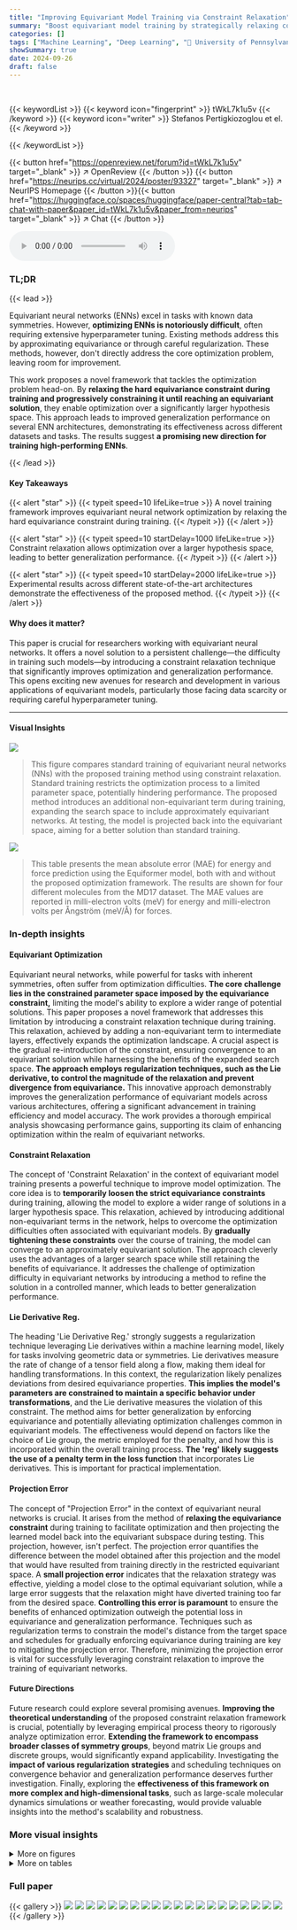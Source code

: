 ```yaml
---
title: "Improving Equivariant Model Training via Constraint Relaxation"
summary: "Boost equivariant model training by strategically relaxing constraints during training, enhancing optimization and generalization!"
categories: []
tags: ["Machine Learning", "Deep Learning", "🏢 University of Pennsylvania",]
showSummary: true
date: 2024-09-26
draft: false
---
```


<br>

{{< keywordList >}}
{{< keyword icon="fingerprint" >}} tWkL7k1u5v {{< /keyword >}}
{{< keyword icon="writer" >}} Stefanos Pertigkiozoglou et el. {{< /keyword >}}
 
{{< /keywordList >}}

{{< button href="https://openreview.net/forum?id=tWkL7k1u5v" target="_blank" >}}
↗ OpenReview
{{< /button >}}
{{< button href="https://neurips.cc/virtual/2024/poster/93327" target="_blank" >}}
↗ NeurIPS Homepage
{{< /button >}}{{< button href="https://huggingface.co/spaces/huggingface/paper-central?tab=tab-chat-with-paper&paper_id=tWkL7k1u5v&paper_from=neurips" target="_blank" >}}
↗ Chat
{{< /button >}}



<audio controls>
    <source src="https://ai-paper-reviewer.com/tWkL7k1u5v/podcast.wav" type="audio/wav">
    Your browser does not support the audio element.
</audio>


### TL;DR


{{< lead >}}

Equivariant neural networks (ENNs) excel in tasks with known data symmetries.  However, **optimizing ENNs is notoriously difficult**, often requiring extensive hyperparameter tuning.  Existing methods address this by approximating equivariance or through careful regularization. These methods, however, don't directly address the core optimization problem, leaving room for improvement.

This work proposes a novel framework that tackles the optimization problem head-on. By **relaxing the hard equivariance constraint during training and progressively constraining it until reaching an equivariant solution**, they enable optimization over a significantly larger hypothesis space. This approach leads to improved generalization performance on several ENN architectures, demonstrating its effectiveness across different datasets and tasks.  The results suggest **a promising new direction for training high-performing ENNs**. 

{{< /lead >}}


#### Key Takeaways

{{< alert "star" >}}
{{< typeit speed=10 lifeLike=true >}} A novel training framework improves equivariant neural network optimization by relaxing the hard equivariance constraint during training. {{< /typeit >}}
{{< /alert >}}

{{< alert "star" >}}
{{< typeit speed=10 startDelay=1000 lifeLike=true >}} Constraint relaxation allows optimization over a larger hypothesis space, leading to better generalization performance. {{< /typeit >}}
{{< /alert >}}

{{< alert "star" >}}
{{< typeit speed=10 startDelay=2000 lifeLike=true >}} Experimental results across different state-of-the-art architectures demonstrate the effectiveness of the proposed method. {{< /typeit >}}
{{< /alert >}}

#### Why does it matter?
This paper is crucial for researchers working with equivariant neural networks.  It offers a novel solution to a persistent challenge—the difficulty in training such models—by introducing a constraint relaxation technique that significantly improves optimization and generalization performance. This opens exciting new avenues for research and development in various applications of equivariant models, particularly those facing data scarcity or requiring careful hyperparameter tuning.

------
#### Visual Insights



![](https://ai-paper-reviewer.com/tWkL7k1u5v/figures_3_1.jpg)

> This figure compares standard training of equivariant neural networks (NNs) with the proposed training method using constraint relaxation. Standard training restricts the optimization process to a limited parameter space, potentially hindering performance.  The proposed method introduces an additional non-equivariant term during training, expanding the search space to include approximately equivariant networks.  At testing, the model is projected back into the equivariant space, aiming for a better solution than standard training.





![](https://ai-paper-reviewer.com/tWkL7k1u5v/tables_8_1.jpg)

> This table presents the mean absolute error (MAE) for energy and force prediction using the Equiformer model, both with and without the proposed optimization framework.  The results are shown for four different molecules from the MD17 dataset.  The MAE values are reported in milli-electron volts (meV) for energy and milli-electron volts per Ångström (meV/Å) for forces.





### In-depth insights


#### Equivariant Optimization
Equivariant neural networks, while powerful for tasks with inherent symmetries, often suffer from optimization difficulties.  **The core challenge lies in the constrained parameter space imposed by the equivariance constraint,** limiting the model's ability to explore a wider range of potential solutions.  This paper proposes a novel framework that addresses this limitation by introducing a constraint relaxation technique during training.  This relaxation, achieved by adding a non-equivariant term to intermediate layers, effectively expands the optimization landscape. A crucial aspect is the gradual re-introduction of the constraint, ensuring convergence to an equivariant solution while harnessing the benefits of the expanded search space.  **The approach employs regularization techniques, such as the Lie derivative, to control the magnitude of the relaxation and prevent divergence from equivariance.**  This innovative approach demonstrably improves the generalization performance of equivariant models across various architectures, offering a significant advancement in training efficiency and model accuracy. The work provides a thorough empirical analysis showcasing performance gains, supporting its claim of enhancing optimization within the realm of equivariant networks.

#### Constraint Relaxation
The concept of 'Constraint Relaxation' in the context of equivariant model training presents a powerful technique to improve model optimization.  The core idea is to **temporarily loosen the strict equivariance constraints** during training, allowing the model to explore a wider range of solutions in a larger hypothesis space. This relaxation, achieved by introducing additional non-equivariant terms in the network, helps to overcome the optimization difficulties often associated with equivariant models. By **gradually tightening these constraints** over the course of training, the model can converge to an approximately equivariant solution. The approach cleverly uses the advantages of a larger search space while still retaining the benefits of equivariance. It addresses the challenge of optimization difficulty in equivariant networks by introducing a method to refine the solution in a controlled manner, which leads to better generalization performance.

#### Lie Derivative Reg.
The heading 'Lie Derivative Reg.' strongly suggests a regularization technique leveraging Lie derivatives within a machine learning model, likely for tasks involving geometric data or symmetries.  Lie derivatives measure the rate of change of a tensor field along a flow, making them ideal for handling transformations.  In this context, the regularization likely penalizes deviations from desired equivariance properties.  **This implies the model's parameters are constrained to maintain a specific behavior under transformations**, and the Lie derivative measures the violation of this constraint. The method aims for better generalization by enforcing equivariance and potentially alleviating optimization challenges common in equivariant models.  The effectiveness would depend on factors like the choice of Lie group, the metric employed for the penalty, and how this is incorporated within the overall training process.  **The 'reg' likely suggests the use of a penalty term in the loss function** that incorporates Lie derivatives.  This is important for practical implementation.

#### Projection Error
The concept of "Projection Error" in the context of equivariant neural networks is crucial.  It arises from the method of **relaxing the equivariance constraint** during training to facilitate optimization and then projecting the learned model back into the equivariant subspace during testing. This projection, however, isn't perfect. The projection error quantifies the difference between the model obtained after this projection and the model that would have resulted from training directly in the restricted equivariant space.  A **small projection error** indicates that the relaxation strategy was effective, yielding a model close to the optimal equivariant solution, while a large error suggests that the relaxation might have diverted training too far from the desired space.  **Controlling this error is paramount** to ensure the benefits of enhanced optimization outweigh the potential loss in equivariance and generalization performance.  Techniques such as regularization terms to constrain the model's distance from the target space and schedules for gradually enforcing equivariance during training are key to mitigating the projection error.  Therefore, minimizing the projection error is vital for successfully leveraging constraint relaxation to improve the training of equivariant networks.

#### Future Directions
Future research could explore several promising avenues.  **Improving the theoretical understanding** of the proposed constraint relaxation framework is crucial, potentially by leveraging empirical process theory to rigorously analyze optimization error.  **Extending the framework to encompass broader classes of symmetry groups**, beyond matrix Lie groups and discrete groups, would significantly expand applicability.  Investigating the **impact of various regularization strategies** and scheduling techniques on convergence behavior and generalization performance deserves further investigation.  Finally, exploring the **effectiveness of this framework on more complex and high-dimensional tasks**, such as large-scale molecular dynamics simulations or weather forecasting, would provide valuable insights into the method's scalability and robustness.


### More visual insights

<details>
<summary>More on figures
</summary>


![](https://ai-paper-reviewer.com/tWkL7k1u5v/figures_7_1.jpg)

> This figure shows the test accuracy for the ModelNet40 classification task during the training process for two different equivariant neural networks: PointNet and DGCNN.  Five different training methods are compared: the proposed method with and without different components (theta scheduling, Lie derivative regularization, and overall regularization), and the original training method for the baseline. Notably, the accuracy is calculated for the equivariant models after projection into the equivariant space. This highlights the performance improvement achieved by the proposed optimization framework, especially in comparison to the original training method.


![](https://ai-paper-reviewer.com/tWkL7k1u5v/figures_7_2.jpg)

> Figure 3 shows two plots. Plot (a) compares the total Lie derivative of the relaxed PointNet model when trained with and without Lie derivative regularization during training. The Lie derivative serves as a measure of the model's deviation from equivariance. Plot (b) displays the distribution of the Lie derivative regularization term across different layers of the same network during training. The regularization term encourages the model to remain within the equivariant space. 


![](https://ai-paper-reviewer.com/tWkL7k1u5v/figures_8_1.jpg)

> This figure displays the results of experiments evaluating the performance of the proposed optimization framework on the N-body particle simulation task. Two subfigures present the mean average error: (a) shows the relationship between model size (number of message-passing layers) and error, demonstrating that the proposed method achieves lower error across different model sizes. (b) illustrates the impact of dataset size (number of training samples) on error, indicating the proposed method's consistent performance improvement, even with fewer data points.


![](https://ai-paper-reviewer.com/tWkL7k1u5v/figures_15_1.jpg)

> This figure shows the validation accuracy of a VN-PointNet model trained with the proposed method using different values of the regularization parameter (λreg).  The experiment used an 80/20 split for training and validation, respectively.  The plot demonstrates the impact of λreg on the model's performance, revealing an optimal value that balances model complexity and generalization.


![](https://ai-paper-reviewer.com/tWkL7k1u5v/figures_15_2.jpg)

> This figure illustrates the difference between standard training of equivariant neural networks and the proposed training method using constraint relaxation.  Standard training restricts the model to a smaller parameter space, potentially hindering optimization.  The proposed method relaxes these constraints during training, enabling exploration of a larger hypothesis space containing approximately equivariant models. After training, the model is projected back to the constrained space of equivariant models for testing, leading to improved performance.


</details>




<details>
<summary>More on tables
</summary>


![](https://ai-paper-reviewer.com/tWkL7k1u5v/tables_9_1.jpg)
> This table presents the RMSE (Root Mean Squared Error) results for different models on a synthetic smoke plume dataset, evaluating their performance under approximate rotational and scale symmetries. Two evaluation scenarios are considered: 'Future', where models are tested on later time steps within the same simulation location as training, and 'Domain', where models are evaluated on different spatial locations but the same time steps as training. The models compared include a simple MLP, a convolutional network (Conv), an equivariant convolutional network (Equiv), three approximately equivariant networks (RPP, Lift, RSteer), and the proposed RSteer+Ours method.

![](https://ai-paper-reviewer.com/tWkL7k1u5v/tables_15_1.jpg)
> This table shows a comparison of the number of parameters and training time per epoch for different models with and without the proposed method.  It demonstrates the additional computational cost introduced by the method, showing both the increase in the number of parameters and the small increase in the training time.

![](https://ai-paper-reviewer.com/tWkL7k1u5v/tables_16_1.jpg)
> The table compares the performance of the proposed optimization framework with two other methods (Equiv-Adapt and Equi-Tuning) and a standard training approach on the ModelNet40 point cloud classification task.  The base model used is the VN-PointNet.  It highlights that the proposed method achieves comparable results to the best-performing method (Equi-Tuning) which requires significantly more computation during inference.

</details>




### Full paper

{{< gallery >}}
<img src="https://ai-paper-reviewer.com/tWkL7k1u5v/1.png" class="grid-w50 md:grid-w33 xl:grid-w25" />
<img src="https://ai-paper-reviewer.com/tWkL7k1u5v/2.png" class="grid-w50 md:grid-w33 xl:grid-w25" />
<img src="https://ai-paper-reviewer.com/tWkL7k1u5v/3.png" class="grid-w50 md:grid-w33 xl:grid-w25" />
<img src="https://ai-paper-reviewer.com/tWkL7k1u5v/4.png" class="grid-w50 md:grid-w33 xl:grid-w25" />
<img src="https://ai-paper-reviewer.com/tWkL7k1u5v/5.png" class="grid-w50 md:grid-w33 xl:grid-w25" />
<img src="https://ai-paper-reviewer.com/tWkL7k1u5v/6.png" class="grid-w50 md:grid-w33 xl:grid-w25" />
<img src="https://ai-paper-reviewer.com/tWkL7k1u5v/7.png" class="grid-w50 md:grid-w33 xl:grid-w25" />
<img src="https://ai-paper-reviewer.com/tWkL7k1u5v/8.png" class="grid-w50 md:grid-w33 xl:grid-w25" />
<img src="https://ai-paper-reviewer.com/tWkL7k1u5v/9.png" class="grid-w50 md:grid-w33 xl:grid-w25" />
<img src="https://ai-paper-reviewer.com/tWkL7k1u5v/10.png" class="grid-w50 md:grid-w33 xl:grid-w25" />
<img src="https://ai-paper-reviewer.com/tWkL7k1u5v/11.png" class="grid-w50 md:grid-w33 xl:grid-w25" />
<img src="https://ai-paper-reviewer.com/tWkL7k1u5v/12.png" class="grid-w50 md:grid-w33 xl:grid-w25" />
<img src="https://ai-paper-reviewer.com/tWkL7k1u5v/13.png" class="grid-w50 md:grid-w33 xl:grid-w25" />
<img src="https://ai-paper-reviewer.com/tWkL7k1u5v/14.png" class="grid-w50 md:grid-w33 xl:grid-w25" />
<img src="https://ai-paper-reviewer.com/tWkL7k1u5v/15.png" class="grid-w50 md:grid-w33 xl:grid-w25" />
<img src="https://ai-paper-reviewer.com/tWkL7k1u5v/16.png" class="grid-w50 md:grid-w33 xl:grid-w25" />
<img src="https://ai-paper-reviewer.com/tWkL7k1u5v/17.png" class="grid-w50 md:grid-w33 xl:grid-w25" />
<img src="https://ai-paper-reviewer.com/tWkL7k1u5v/18.png" class="grid-w50 md:grid-w33 xl:grid-w25" />
<img src="https://ai-paper-reviewer.com/tWkL7k1u5v/19.png" class="grid-w50 md:grid-w33 xl:grid-w25" />
<img src="https://ai-paper-reviewer.com/tWkL7k1u5v/20.png" class="grid-w50 md:grid-w33 xl:grid-w25" />
{{< /gallery >}}